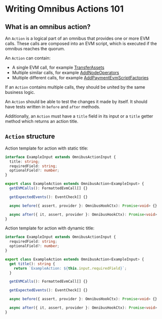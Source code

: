# Writing Omnibus Actions 101

## What is an omnibus action?

An `Action` is a logical part of an omnibus that provides one or more EVM calls. These calls are composed into an EVM script, which is executed if the omnibus reaches the quorum.

An `Action` can contain:

- A single EVM call, for example [TransferAssets](./transfer-assets.ts)
- Multiple similar calls, for example [AddNodeOperators](./add-node-operators.ts)
- Multiple different calls, for example [AddPaymentEvmScriptFactories](./add-payment-evm-script-factories.ts)

If an `Action` contains multiple calls, they should be united by the same business logic.

An `Action` should be able to test the changes it made by itself. It should have tests written in `before` and `after` methods.

Additionally, an `Action` must have a `title` field in its input or a `title` getter method which returns an action title.

## `Action` structure

Action template for action with static title:

```typescript
interface ExampleInput extends OmnibusActionInput {
  title: string;
  requiredField: string;
  optionalField?: number;
}

export class ExampleAction extends OmnibusAction<ExampleInput> {
  getEVMCalls(): FormattedEvmCall[] {}

  getExpectedEvents(): EventCheck[] {}

  async before({ assert, provider }: OmnibusHookCtx): Promise<void> {}

  async after({ it, assert, provider }: OmnibusHookCtx): Promise<void> {}
}
```

Action template for action with dynamic title:

```typescript
interface ExampleInput extends OmnibusActionInput {
  requiredField: string;
  optionalField?: number;
}

export class ExampleAction extends OmnibusAction<ExampleInput> {
  get title(): string {
    return `ExampleAction: ${this.input.requiredField}`;
  }

  getEVMCalls(): FormattedEvmCall[] {}

  getExpectedEvents(): EventCheck[] {}

  async before({ assert, provider }: OmnibusHookCtx): Promise<void> {}

  async after({ it, assert, provider }: OmnibusHookCtx): Promise<void> {}
}
```
